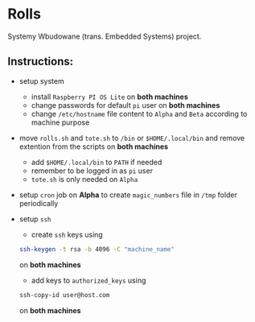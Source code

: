 # Rolls

Systemy Wbudowane (trans. Embedded Systems) project.

## Instructions:

- setup system
    - install `Raspberry PI OS Lite` on **both machines**
    - change passwords for default `pi` user on **both machines**
    - change `/etc/hostname` file content to `Alpha` and `Beta` according to machine purpose

- move `rolls.sh` and `tote.sh` to `/bin` or `$HOME/.local/bin` and remove extention from the scripts on **both machines**
    - add `$HOME/.local/bin` to `PATH` if needed
    - remember to be logged in as `pi` user
    - `tote.sh` is only needed on `Alpha`

- setup `cron` job on **Alpha** to create `magic_numbers` file in `/tmp` folder periodically

- setup `ssh`
    - create `ssh` keys using
    ```bash
    ssh-keygen -t rsa -b 4096 -C "machine_name"
    ```
    on **both machines**
    - add keys to `authorized_keys` using
    ```bash
    ssh-copy-id user@host.com
    ```
    on **both machines**
